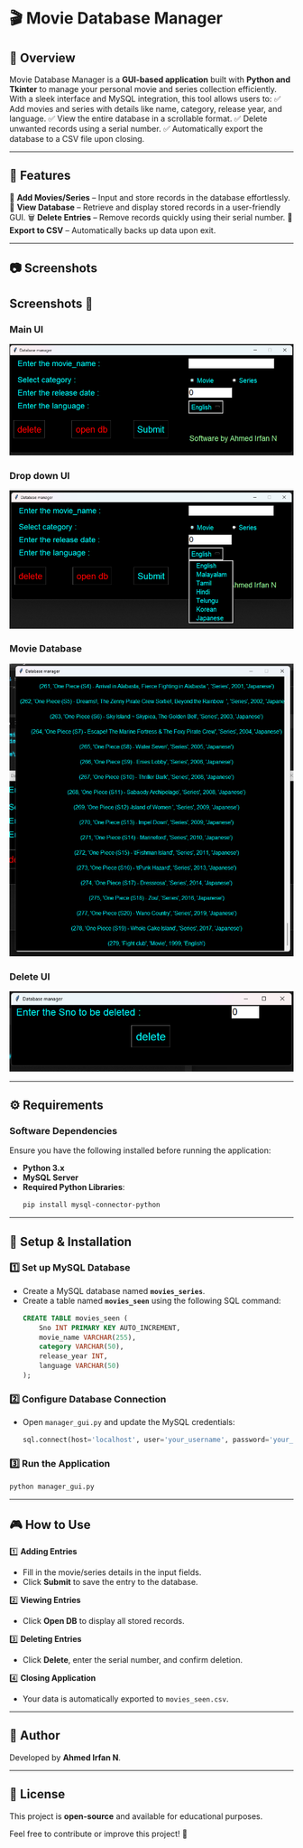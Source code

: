 # 🎬 Movie Database Manager

## 📌 Overview
Movie Database Manager is a **GUI-based application** built with **Python and Tkinter** to manage your personal movie and series collection efficiently. With a sleek interface and MySQL integration, this tool allows users to:
✅ Add movies and series with details like name, category, release year, and language.
✅ View the entire database in a scrollable format.
✅ Delete unwanted records using a serial number.
✅ Automatically export the database to a CSV file upon closing.

---

## 🌟 Features
🎥 **Add Movies/Series** – Input and store records in the database effortlessly.
📜 **View Database** – Retrieve and display stored records in a user-friendly GUI.
🗑 **Delete Entries** – Remove records quickly using their serial number.
💾 **Export to CSV** – Automatically backs up data upon exit.

---

## 📷 Screenshots
## Screenshots 📸

### Main UI
![Main Screen](screenshots/main_ui.png)

### Drop down UI
![Main Screen](screenshots/main_ui2.png)

### Movie Database
![History](screenshots/datas.png)

### Delete UI
![Main Screen](screenshots/delete.png)

---

## ⚙️ Requirements
### **Software Dependencies**
Ensure you have the following installed before running the application:
- **Python 3.x**
- **MySQL Server**
- **Required Python Libraries**:
  ```sh
  pip install mysql-connector-python
  ```

---

## 🚀 Setup & Installation
### **1️⃣ Set up MySQL Database**
- Create a MySQL database named **`movies_series`**.
- Create a table named **`movies_seen`** using the following SQL command:
  ```sql
  CREATE TABLE movies_seen (
      Sno INT PRIMARY KEY AUTO_INCREMENT,
      movie_name VARCHAR(255),
      category VARCHAR(50),
      release_year INT,
      language VARCHAR(50)
  );
  ```

### **2️⃣ Configure Database Connection**
- Open `manager_gui.py` and update the MySQL credentials:
  ```python
  sql.connect(host='localhost', user='your_username', password='your_password', database='movies_series')
  ```

### **3️⃣ Run the Application**
  ```sh
  python manager_gui.py
  ```

---

## 🎮 How to Use
1️⃣ **Adding Entries**
   - Fill in the movie/series details in the input fields.
   - Click **Submit** to save the entry to the database.

2️⃣ **Viewing Entries**
   - Click **Open DB** to display all stored records.

3️⃣ **Deleting Entries**
   - Click **Delete**, enter the serial number, and confirm deletion.

4️⃣ **Closing Application**
   - Your data is automatically exported to `movies_seen.csv`.

---

## 👤 Author
Developed by **Ahmed Irfan N**.

---

## 📜 License
This project is **open-source** and available for educational purposes.

Feel free to contribute or improve this project! 🚀

